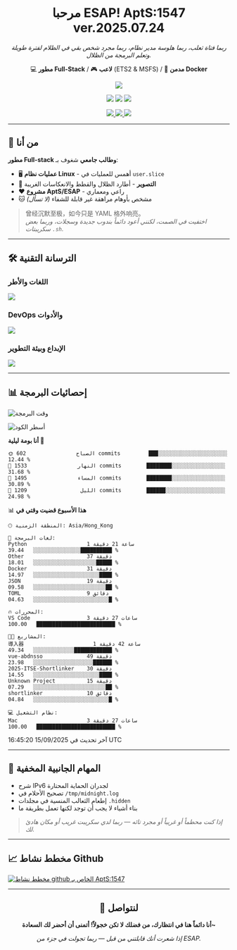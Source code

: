 <div align="center">
  <h1>مرحبا ESAP! AptS:1547 ver.2025.07.24</h1>
  <p><em>ربما فتاة ثعلب، ربما هلوسة مدير نظام، ربما مجرد شخص بقي في الظلام لفترة طويلة وتعلم البرمجة من الظلال.</em></p>
  
  <p>
    💻 <strong>مطور Full-Stack</strong> / 🎮 <strong>لاعب</strong> (ETS2 & MSFS) / 🐋 <strong>مدمن Docker</strong>
  </p>
</div>

<div align="center">
  <p>
    <a href="https://github.com/AptS-1547">
      <img src="https://github-readme-stats.vercel.app/api?username=AptS-1547&show_icons=true&theme=transparent" />
    </a>
  </p>

  <p>
    <img src="https://komarev.com/ghpvc/?username=AptS-1547&color=blue&style=flat-square" />
    <img src="https://img.shields.io/github/followers/AptS-1547?style=flat-square" />
    <img src="https://img.shields.io/github/stars/AptS-1547?style=flat-square" />
  </p>

  <p>
    <a href="https://www.esaps.net/">
      <img src="https://img.shields.io/badge/الموقع-4493f8?style=for-the-badge&logo=About.me&logoColor=white" />
    </a>
    <a href="https://www.esaps.net/feed/">
      <img src="https://img.shields.io/badge/RSS-4493f8?style=for-the-badge&logo=rss&logoColor=white" />
    </a>
    <a href="mailto:apts-1547@esaps.net">
      <img src="https://img.shields.io/badge/البريد الإلكتروني-4493f8?style=for-the-badge&logo=gmail&logoColor=white" />
    </a>
  </p>
</div>

---

## 🦊 من أنا

**مطور Full-stack وطالب جامعي** شغوف بـ:
- 🖥️ **عمليات نظام Linux** - أهمس للعمليات في `user.slice`
- 📸 **التصوير** - أطارد الظلال والقطط والانعكاسات الغريبة  
- ❤️ **مشروع AptS/ESAP** - راعي ومعماري
- 🐱 مشخص بأوهام مراهقة غير قابلة للشفاء *(لا تسأل)*

> 曾经沉默至极，如今只是 YAML 格外响亮。  
> *اختفيت في الصمت، لكنني أعود دائماً بندوب جديدة وسجلات، وربما بعض سكريبتات `.sh`.*

---

## 🛠️ الترسانة التقنية

### **اللغات والأطر**
<a href="https://skillicons.dev">
  <img src="https://skillicons.dev/icons?i=py,javascript,typescript,vue,nodejs,php,r,html,css,java,kotlin,go,c,cs,cpp,rust,bash,tailwind" />
</a>

### **DevOps والأدوات**
<a href="https://skillicons.dev">
  <img src="https://skillicons.dev/icons?i=docker,git,github,githubactions,jenkins,nginx,cloudflare,workers,grafana,prometheus,sqlite,postgres,mysql,mongodb,redis" />
</a>

### **الإبداع وبيئة التطوير**
<a href="https://skillicons.dev">
  <img src="https://skillicons.dev/icons?i=vscode,visualstudio,idea,androidstudio,arduino,blender,ps,pr,ae,au" />
</a>

---

## 📊 إحصائيات البرمجة

<!--START_SECTION:waka-->
![وقت البرمجة](http://img.shields.io/badge/وقت%20البرمجة-761%20ساعة%2045%20دقيقة-blue)

![أسطر الكود](https://img.shields.io/badge/منذ%20Hello%20World%20كتبت-1.3%20مليون%20سطر%20من%20الكود-blue)

**أنا بومة ليلية 🦉** 

```text
🌞 الصباح                602 commits         ███░░░░░░░░░░░░░░░░░░░░░░   12.44 % 
🌆 النهار                1533 commits        ████████░░░░░░░░░░░░░░░░░   31.68 % 
🌃 المساء                1495 commits        ████████░░░░░░░░░░░░░░░░░   30.89 % 
🌙 الليل                 1209 commits        ██████░░░░░░░░░░░░░░░░░░░   24.98 % 
```


📊 **هذا الأسبوع قضيت وقتي في** 

```text
🕑︎ المنطقة الزمنية: Asia/Hong_Kong

💬 لغات البرمجة: 
Python                   1 ساعة 21 دقيقة      ██████████░░░░░░░░░░░░░░░   39.44 % 
Other                    37 دقيقة             █████░░░░░░░░░░░░░░░░░░░░   18.01 % 
Docker                   31 دقيقة             ████░░░░░░░░░░░░░░░░░░░░░   14.97 % 
JSON                     19 دقيقة             ██░░░░░░░░░░░░░░░░░░░░░░░   09.58 % 
TOML                     9 دقائق              █░░░░░░░░░░░░░░░░░░░░░░░░   04.63 % 

🔥 المحررات: 
VS Code                  3 ساعات 27 دقيقة     █████████████████████████   100.00 % 

🐱‍💻 المشاريع: 
導入器                      1 ساعة 42 دقيقة      ████████████░░░░░░░░░░░░░   49.34 % 
vue-abdnsso              49 دقيقة             ██████░░░░░░░░░░░░░░░░░░░   23.98 % 
2025-ITSE-Shortlinker    30 دقيقة             ████░░░░░░░░░░░░░░░░░░░░░   14.55 % 
Unknown Project          15 دقيقة             ██░░░░░░░░░░░░░░░░░░░░░░░   07.29 % 
shortlinker              10 دقائق             █░░░░░░░░░░░░░░░░░░░░░░░░   04.84 % 

💻 نظام التشغيل: 
Mac                      3 ساعات 27 دقيقة     █████████████████████████   100.00 % 
```


 آخر تحديث في 15/09/2025 16:45:20 UTC
<!--END_SECTION:waka-->

---

## 🌙 المهام الجانبية المخفية

- شرح IPv6 لجدران الحماية المحتارة
- تصحيح الأحلام في `/tmp/midnight.log`  
- إطعام الثعالب المنسية في مجلدات `.hidden`
- بناء أشياء لا يجب أن توجد لكنها تعمل بطريقة ما

> *إذا كنت محطماً أو غريباً أو مجرد تائه — ربما لدي سكريبت غريب أو مكان هادئ لك.*

---

## 📈 مخطط نشاط Github

[![مخطط نشاط github الخاص بـ AptS:1547](https://github-readme-activity-graph.vercel.app/graph?username=AptS-1547&theme=react-dark)](https://github.com/AptS-1547)

---

<div align="center">
  <h2>🤝 لنتواصل</h2>
  <p><strong>أنا دائماً هنا في انتظارك، من فضلك لا تكن خجولاً! أتمنى أن أحضر لك السعادة~</strong></p>
  
  <em>إذا شعرت أنك قابلتني من قبل — ربما تجولت في جزء من ESAP.</em>
</div>